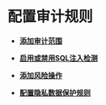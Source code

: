 # 配置审计规则<a name="dbss_01_0189"></a>

-   **[添加审计范围](添加审计范围.md)**  

-   **[启用或禁用SQL注入检测](启用或禁用SQL注入检测.md)**  

-   **[添加风险操作](添加风险操作.md)**  

-   **[配置隐私数据保护规则](配置隐私数据保护规则.md)**  



